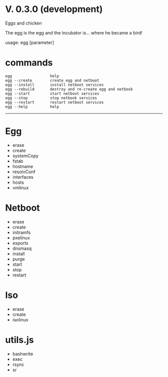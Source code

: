# V. 0.3.0 (development)

Eggs and chicken

The egg is the egg and the incubator is... where he became a bird!

usage: egg [parameter]

# commands
```
egg                 help
egg --create        create egg and netboot
egg --install       install netboot services
egg --rebuild       destroy and re-create egg and netbook
egg --start         start netboot services
egg --stop          stop netbook services
egg --restart       restart netboot services
egg --help          help
```
---
# Egg
* erase
* create
* systemCopy
* fstab
* hostname
* resolvConf
* interfaces
* hosts
* vmlinux

# Netboot
* erase
* create
* initramfs
* pxelinux
* exports
* dnsmasq
* install
* purge
* start
* stop
* restart


# Iso
* erase
* create
* isolinux

# utils.js
* bashwrite
* exec
* rsync
* sr
